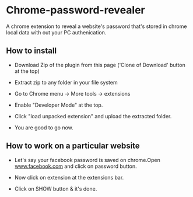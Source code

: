 # Chrome-password-revealer

A chrome extension to reveal a website's password that's stored in chrome local data with out your PC authenication.

## How to install 

* Download Zip of the plugin from this page ('Clone of Download' button at the top) 

* Extract zip to any folder in your file system

* Go to Chrome menu -> More tools -> extensions

* Enable "Developer Mode" at the top.

* Click "load unpacked extension" and upload the extracted folder.

* You are good to go now. 

## How to work on a particular website

* Let's say your facebook password is saved on chrome.Open www.facebook.com and click on password button.

* Now click on extension at the extensions bar.

* Click on SHOW button & it's done.
